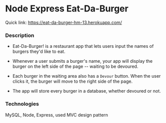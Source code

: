 # Node Express Eat-Da-Burger

Quick link: https://eat-da-burger-hm-13.herokuapp.com/


### Description

* Eat-Da-Burger! is a restaurant app that lets users input the names of burgers they'd like to eat.

* Whenever a user submits a burger's name, your app will display the burger on the left side of the page -- waiting to be devoured.

* Each burger in the waiting area also has a `Devour` button. When the user clicks it, the burger will move to the right side of the page.

* The app will store every burger in a database, whether devoured or not.

### Technologies

MySQL, Node, Express, used MVC design pattern
